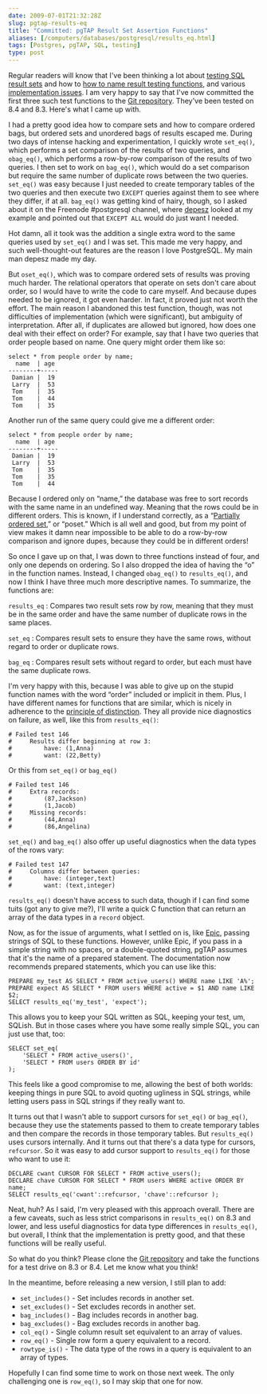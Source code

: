 ```yaml
--- 
date: 2009-07-01T21:32:28Z
slug: pgtap-results-eq
title: "Committed: pgTAP Result Set Assertion Functions"
aliases: [/computers/databases/postgresql/results_eq.html]
tags: [Postgres, pgTAP, SQL, testing]
type: post
---
```


Regular readers will know that I've been thinking a lot about [testing SQL
result sets] and how to [how to name result testing functions], and various
[implementation issues]. I am very happy to say that I've now committed the
first three such test functions to the [Git repository]. They've been tested on
8.4 and 8.3. Here's what I came up with.

I had a pretty good idea how to compare sets and how to compare ordered bags,
but ordered sets and unordered bags of results escaped me. During two days of
intense hacking and experimentation, I quickly wrote `set_eq()`, which performs
a set comparison of the results of two queries, and `obag_eq()`, which performs
a row-by-row comparison of the results of two queries. I then set to work on
`bag_eq()`, which would do a set comparison but require the same number of
duplicate rows between the two queries. `set_eq()` was easy because I just
needed to create temporary tables of the two queries and then execute two
`EXCEPT` queries against them to see where they differ, if at all. `bag_eq()`
was getting kind of hairy, though, so I asked about it on the Freenode
\#postgresql channel, where [depesz] looked at my example and pointed out that
`EXCEPT ALL` would do just want I needed.

Hot damn, all it took was the addition a single extra word to the same queries
used by `set_eq()` and I was set. This made me very happy, and such
well-thought-out features are the reason I love PostgreSQL. My main man depesz
made my day.

But `oset_eq()`, which was to compare ordered sets of results was proving much
harder. The relational operators that operate on sets don't care about order, so
I would have to write the code to care myself. And because dupes needed to be
ignored, it got even harder. In fact, it proved just not worth the effort. The
main reason I abandoned this test function, though, was not difficulties of
implementation (which were significant), but ambiguity of interpretation. After
all, if duplicates are allowed but ignored, how does one deal with their effect
on order? For example, say that I have two queries that order people based on
name. One query might order them like so:

    select * from people order by name;
      name  | age 
    --------+-----
     Damian |  19
     Larry  |  53
     Tom    |  35
     Tom    |  44
     Tom    |  35

Another run of the same query could give me a different order:

    select * from people order by name;
      name  | age 
    --------+-----
     Damian |  19
     Larry  |  53
     Tom    |  35
     Tom    |  35
     Tom    |  44

Because I ordered only on “name,” the database was free to sort records with the
same name in an undefined way. Meaning that the rows could be in different
orders. This is known, if I understand correctly, as a “[Partially ordered
set],” or “poset.” Which is all well and good, but from my point of view makes
it damn near impossible to be able to do a row-by-row comparison and ignore
dupes, because they could be in different orders!

So once I gave up on that, I was down to three functions instead of four, and
only one depends on ordering. So I also dropped the idea of having the “o” in
the function names. Instead, I changed `obag_eq()` to `results_eq()`, and now I
think I have three much more descriptive names. To summarize, the functions are:

`results_eq`
:   Compares two result sets row by row, meaning that they must be in the same
    order and have the same number of duplicate rows in the same places.

`set_eq`
:   Compares result sets to ensure they have the same rows, without regard to
    order or duplicate rows.

`bag_eq`
:   Compares result sets without regard to order, but each must have the same
    duplicate rows.

I'm very happy with this, because I was able to give up on the stupid function
names with the word “order” included or implicit in them. Plus, I have different
names for functions that are similar, which is nicely in adherence to the
[principle of distinction]. They all provide nice diagnostics on failure, as
well, like this from `results_eq()`:

    # Failed test 146
    #     Results differ beginning at row 3:
    #         have: (1,Anna)
    #         want: (22,Betty)

Or this from `set_eq()` or `bag_eq()`

    # Failed test 146
    #     Extra records:
    #         (87,Jackson)
    #         (1,Jacob)
    #     Missing records:
    #         (44,Anna)
    #         (86,Angelina)

`set_eq()` and `bag_eq()` also offer up useful diagnostics when the data types
of the rows vary:

    # Failed test 147
    #     Columns differ between queries:
    #         have: (integer,text)
    #         want: (text,integer)

`results_eq()` doesn't have access to such data, though if I can find some tuits
(got any to give me?), I'll write a quick C function that can return an array of
the data types in a `record` object.

Now, as for the issue of arguments, what I settled on is, like [Epic], passing
strings of SQL to these functions. However, unlike Epic, if you pass in a simple
string with no spaces, or a double-quoted string, pgTAP assumes that it's the
name of a prepared statement. The documentation now recommends prepared
statements, which you can use like this:

``` postgres
PREPARE my_test AS SELECT * FROM active_users() WHERE name LIKE 'A%';
PREPARE expect AS SELECT * FROM users WHERE active = $1 AND name LIKE $2;
SELECT results_eq('my_test', 'expect');
```

This allows you to keep your SQL written as SQL, keeping your test, um, SQLish.
But in those cases where you have some really simple SQL, you can just use that,
too:

``` postgres
SELECT set_eq(
    'SELECT * FROM active_users()',
    'SELECT * FROM users ORDER BY id'
);
```

This feels like a good compromise to me, allowing the best of both worlds:
keeping things in pure SQL to avoid quoting ugliness in SQL strings, while
letting users pass in SQL strings if they really want to.

It turns out that I wasn't able to support cursors for `set_eq()` or `bag_eq()`,
because they use the statements passed to them to create temporary tables and
then compare the records in those temporary tables. But `results_eq()` uses
cursors internally. And it turns out that there's a data type for cursors,
`refcursor`. So it was easy to add cursor support to `results_eq()` for those
who want to use it:

``` postgres
DECLARE cwant CURSOR FOR SELECT * FROM active_users();
DECLARE chave CURSOR FOR SELECT * FROM users WHERE active ORDER BY name;
SELECT results_eq('cwant'::refcursor, 'chave'::refcursor );
```

Neat, huh? As I said, I'm very pleased with this approach overall. There are a
few caveats, such as less strict comparisons in `results_eq()` on 8.3 and lower,
and less useful diagnostics for data type differences in `results_eq()`, but
overall, I think that the implementation is pretty good, and that these
functions will be really useful.

So what do you think? Please clone the [Git repository] and take the functions
for a test drive on 8.3 or 8.4. Let me know what you think!

In the meantime, before releasing a new version, I still plan to add:

-   `set_includes()` - Set includes records in another set.
-   `set_excludes()` - Set excludes records in another set.
-   `bag_includes()` - Bag includes records in another bag.
-   `bag_excludes()` - Bag excludes records in another bag.
-   `col_eq()` - Single column result set equivalent to an array of values.
-   `row_eq()` - Single row form a query equivalent to a record.
-   `rowtype_is()` - The data type of the rows in a query is equivalent to an
    array of types.

Hopefully I can find some time to work on those next week. The only challenging
one is `row_eq()`, so I may skip that one for now.

  [testing SQL result sets]: /computers/databases/postgresql/comparing-relations.html
    "Thoughts on Testing SQL Result Sets"
  [how to name result testing functions]: /computers/databases/postgresql/result-testing-function-names.html
    "Need Help Naming Result Set Testing Functions"
  [implementation issues]: /computers/databases/postgresql/set_testing_update.html
    "pgTAP Set-Testing Update"
  [Git repository]: http://github.com/theory/pgtap/tree/master/
    "Get the pgTAP source on GitHub"
  [depesz]: http://www.depesz.com/ "select * from depesz"
  [Partially ordered set]: https://en.wikipedia.org/wiki/Partially_ordered_set
    "Wikipedia: Partially ordered set"
  [principle of distinction]: http://www.perl.com/pub/a/2003/06/25/perl6essentials.html
    "Perl 6 Design Philosophy"
  [Epic]: http://epictest.org/
    "Epic, more full of fail than any other testing tool"
